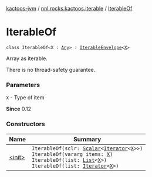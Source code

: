 [kactoos-jvm](../../index.md) / [nnl.rocks.kactoos.iterable](../index.md) / [IterableOf](./index.md)

# IterableOf

`class IterableOf<X : `[`Any`](https://kotlinlang.org/api/latest/jvm/stdlib/kotlin/-any/index.html)`> : `[`IterableEnvelope`](../-iterable-envelope/index.md)`<`[`X`](index.md#X)`>`

Array as iterable.

There is no thread-safety guarantee.

### Parameters

`X` - Type of item

**Since**
0.12

### Constructors

| Name | Summary |
|---|---|
| [&lt;init&gt;](-init-.md) | `IterableOf(sclr: `[`Scalar`](../../nnl.rocks.kactoos/-scalar/index.md)`<`[`Iterator`](https://kotlinlang.org/api/latest/jvm/stdlib/kotlin.collections/-iterator/index.html)`<`[`X`](index.md#X)`>>)`<br>`IterableOf(vararg items: `[`X`](index.md#X)`)`<br>`IterableOf(list: `[`List`](https://kotlinlang.org/api/latest/jvm/stdlib/kotlin.collections/-list/index.html)`<`[`X`](index.md#X)`>)`<br>`IterableOf(list: `[`Iterator`](https://kotlinlang.org/api/latest/jvm/stdlib/kotlin.collections/-iterator/index.html)`<`[`X`](index.md#X)`>)` |

